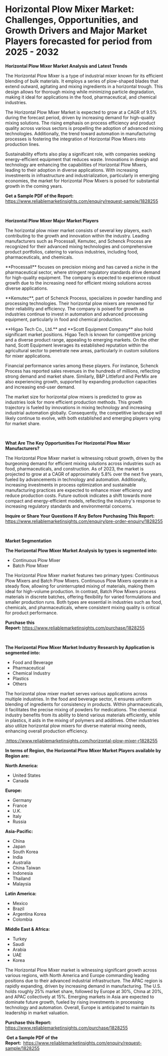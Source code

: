 <p><h1>Horizontal Plow Mixer Market: Challenges, Opportunities, and Growth Drivers and Major Market Players forecasted for period from 2025 - 2032</h1></p><p><strong>Horizontal Plow Mixer Market Analysis and Latest Trends</strong></p>
<p><p>The Horizontal Plow Mixer is a type of industrial mixer known for its efficient blending of bulk materials. It employs a series of plow-shaped blades that extend outward, agitating and mixing ingredients in a horizontal trough. This design allows for thorough mixing while minimizing particle degradation, making it ideal for applications in the food, pharmaceutical, and chemical industries.</p><p>The Horizontal Plow Mixer Market is expected to grow at a CAGR of 9.5% during the forecast period, driven by increasing demand for high-quality mixing solutions. The rising emphasis on process efficiency and product quality across various sectors is propelling the adoption of advanced mixing technologies. Additionally, the trend toward automation in manufacturing processes is fostering the integration of Horizontal Plow Mixers into production lines.</p><p>Sustainability efforts also play a significant role, with companies seeking energy-efficient equipment that reduces waste. Innovations in design and technology are enhancing the capabilities of Horizontal Plow Mixers, leading to their adoption in diverse applications. With increasing investments in infrastructure and industrialization, particularly in emerging economies, the market for Horizontal Plow Mixers is poised for substantial growth in the coming years.</p></p>
<p><strong>Get a Sample PDF of the Report:&nbsp;</strong> <a href="https://www.reliablemarketinsights.com/enquiry/request-sample/1828255?utm_campaign=3086&utm_medium=2&utm_source=Github&utm_content=ia&utm_term=16042025&utm_id=horizontal-plow-mixer">https://www.reliablemarketinsights.com/enquiry/request-sample/1828255</a></p>
<p>&nbsp;</p>
<p><strong>Horizontal Plow Mixer Major Market Players</strong></p>
<p><p>The horizontal plow mixer market consists of several key players, each contributing to the growth and innovation within the industry. Leading manufacturers such as Processall, Kemutec, and Schenck Process are recognized for their advanced mixing technologies and comprehensive product portfolios, catering to various industries, including food, pharmaceuticals, and chemicals.</p><p>**Processall** focuses on precision mixing and has carved a niche in the pharmaceutical sector, where stringent regulatory standards drive demand for high-quality equipment. The company is expected to experience robust growth due to the increasing need for efficient mixing solutions across diverse applications.</p><p>**Kemutec**, part of Schenck Process, specializes in powder handling and processing technologies. Their horizontal plow mixers are renowned for their reliability and efficiency. The company is poised for growth as industries continue to invest in automation and advanced processing equipment, particularly in food and chemical production.</p><p>**Higao Tech Co., Ltd.** and **Scott Equipment Company** also hold significant market positions. Higao Tech is known for competitive pricing and a diverse product range, appealing to emerging markets. On the other hand, Scott Equipment leverages its established reputation within the agricultural sector to penetrate new areas, particularly in custom solutions for mixer applications.</p><p>Financial performance varies among these players. For instance, Schenck Process has reported sales revenues in the hundreds of millions, reflecting strong demand and market share. Similarly, B&P Littleford and PerMix are also experiencing growth, supported by expanding production capacities and increasing end-user demand.</p><p>The market size for horizontal plow mixers is predicted to grow as industries look for more efficient production methods. This growth trajectory is fueled by innovations in mixing technology and increasing industrial automation globally. Consequently, the competitive landscape will likely continue to evolve, with both established and emerging players vying for market share.</p></p>
<p>&nbsp;</p>
<p><strong>What Are The Key Opportunities For Horizontal Plow Mixer Manufacturers?</strong></p>
<p><p>The Horizontal Plow Mixer market is witnessing robust growth, driven by the burgeoning demand for efficient mixing solutions across industries such as food, pharmaceuticals, and construction. As of 2023, the market is projected to grow at a CAGR of approximately 5.8% over the next five years, fueled by advancements in technology and automation. Additionally, increasing investments in process optimization and sustainable manufacturing practices are expected to enhance mixer efficiency and reduce production costs. Future outlook indicates a shift towards more compact and energy-efficient models, reflecting the industry's response to increasing regulatory standards and environmental concerns.</p></p>
<p><strong>Inquire or Share Your Questions If Any Before Purchasing This Report:</strong> <a href="https://www.reliablemarketinsights.com/enquiry/pre-order-enquiry/1828255?utm_campaign=3086&utm_medium=2&utm_source=Github&utm_content=ia&utm_term=16042025&utm_id=horizontal-plow-mixer">https://www.reliablemarketinsights.com/enquiry/pre-order-enquiry/1828255</a></p>
<p>&nbsp;</p>
<p><strong>Market Segmentation</strong></p>
<p><strong>The Horizontal Plow Mixer Market Analysis by types is segmented into:</strong></p>
<p><ul><li>Continuous Plow Mixer</li><li>Batch Plow Mixer</li></ul></p>
<p><p>The Horizontal Plow Mixer market features two primary types: Continuous Plow Mixers and Batch Plow Mixers. Continuous Plow Mixers operate in a steady flow, allowing for uninterrupted mixing of materials, making them ideal for high-volume production. In contrast, Batch Plow Mixers process materials in discrete batches, offering flexibility for varied formulations and smaller production runs. Both types are essential in industries such as food, chemicals, and pharmaceuticals, where consistent mixing quality is critical for product performance.</p></p>
<p><strong>Purchase this Report:&nbsp;</strong><a href="https://www.reliablemarketinsights.com/purchase/1828255?utm_campaign=3086&utm_medium=2&utm_source=Github&utm_content=ia&utm_term=16042025&utm_id=horizontal-plow-mixer">https://www.reliablemarketinsights.com/purchase/1828255</a></p>
<p>&nbsp;</p>
<p><strong>The Horizontal Plow Mixer Market Industry Research by Application is segmented into:</strong></p>
<p><ul><li>Food and Beverage</li><li>Pharmaceutical</li><li>Chemical Industry</li><li>Plastics</li><li>Others</li></ul></p>
<p><p>The horizontal plow mixer market serves various applications across multiple industries. In the food and beverage sector, it ensures uniform blending of ingredients for consistency in products. Within pharmaceuticals, it facilitates the precise mixing of powders for medications. The chemical industry benefits from its ability to blend various materials efficiently, while in plastics, it aids in the mixing of polymers and additives. Other industries also utilize horizontal plow mixers for diverse material mixing needs, enhancing overall production efficiency.</p></p>
<p><a href="https://www.reliablemarketinsights.com/horizontal-plow-mixer-r1828255?utm_campaign=3086&utm_medium=2&utm_source=Github&utm_content=ia&utm_term=16042025&utm_id=horizontal-plow-mixer">&nbsp;https://www.reliablemarketinsights.com/horizontal-plow-mixer-r1828255</a></p>
<p><strong>In terms of Region, the Horizontal Plow Mixer Market Players available by Region are:</strong></p>
<p>
    <p> <strong> North America: </strong>
        <ul>
            <li>United States</li>
            <li>Canada</li>
        </ul>
        </p> 
    <p> <strong> Europe: </strong>
        <ul>
            <li>Germany</li>
            <li>France</li>
            <li>U.K.</li>
            <li>Italy</li>
            <li>Russia</li>
        </ul>
        </p> 
    <p> <strong> Asia-Pacific: </strong>
        <ul>
            <li>China</li>
            <li>Japan</li>
            <li>South Korea</li>
            <li>India</li>
            <li>Australia</li>
            <li>China Taiwan</li>
            <li>Indonesia</li>
            <li>Thailand</li>
            <li>Malaysia</li>
        </ul>
        </p> 
    <p> <strong> Latin America: </strong>
        <ul>
            <li>Mexico</li>
            <li>Brazil</li>
            <li>Argentina Korea</li>
            <li>Colombia</li>
        </ul>
        </p> 
    <p> <strong> Middle East & Africa: </strong>
        <ul>
            <li>Turkey</li>
            <li>Saudi</li>
            <li>Arabia</li>
            <li>UAE</li>
            <li>Korea</li>
        </ul>
    </p>
    </p>
<p><p>The Horizontal Plow Mixer market is witnessing significant growth across various regions, with North America and Europe commanding leading positions due to their advanced industrial infrastructure. The APAC region is rapidly expanding, driven by increasing demand in manufacturing. The U.S. holds roughly 25% market share, followed by Europe at 30%, China at 20%, and APAC collectively at 15%. Emerging markets in Asia are expected to dominate future growth, fueled by rising investments in processing technology and automation. Overall, Europe is anticipated to maintain its leadership in market valuation.</p></p>
<p><strong>Purchase this Report: </strong><a href="https://www.reliablemarketinsights.com/purchase/1828255?utm_campaign=3086&utm_medium=2&utm_source=Github&utm_content=ia&utm_term=16042025&utm_id=horizontal-plow-mixer">https://www.reliablemarketinsights.com/purchase/1828255</a></p>
<p>&nbsp;<strong>Get a Sample PDF of the Report:&nbsp;&nbsp;</strong><a href="https://www.reliablemarketinsights.com/enquiry/request-sample/1828255?utm_campaign=3086&utm_medium=2&utm_source=Github&utm_content=ia&utm_term=16042025&utm_id=horizontal-plow-mixer">https://www.reliablemarketinsights.com/enquiry/request-sample/1828255</a></p>
<p><strong></strong></p>
<p><p></p><p></p><p></p></p>